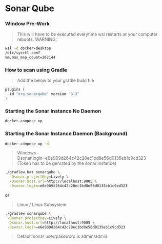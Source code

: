 # Sonar Qube

### Window Pre-Work
> This will have to be executed everytime wsl restarts or your computer reboots.
> WARNING: 
```sh 
wsl -d docker-desktop
/etc/sysctl.conf
vm.max_map_count=262144
```

### How to scan using Gradle
> Add the below to your gradle build file
```groovy
plugins {
  id "org.sonarqube" version "3.3"
}
```
### Starting the Sonar Instance No Daemon
```sh
docker-compose up 
```
### Starting the Sonar Instance Daemon (Background)
```sh
docker-compose up -d 
```

> Windows 
>  -Dsonar.login=e6e909d264c42c28ec1bd8e56d0135eb1c9cd323 (Token has to be genrated by the sonar instance)
```sh
./gradlew.bat sonarqube \
  -Dsonar.projectKey=Lively \
  -Dsonar.host.url=http://localhost:9005 \
  -Dsonar.login=e6e909d264c42c28ec1bd8e56d0135eb1c9cd323
 ```
 or 
 > Linux / Linux Subsystem
 ```sh
./gradlew sonarqube \
  -Dsonar.projectKey=Lively \
  -Dsonar.host.url=http://localhost:9005 \
  -Dsonar.login=e6e909d264c42c28ec1bd8e56d0135eb1c9cd323
 ```
> Default sonar user/password is admin/admin
